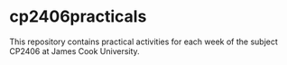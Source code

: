 # cp2406practicals

This repository contains practical activities for each week of the subject CP2406 at James Cook University.